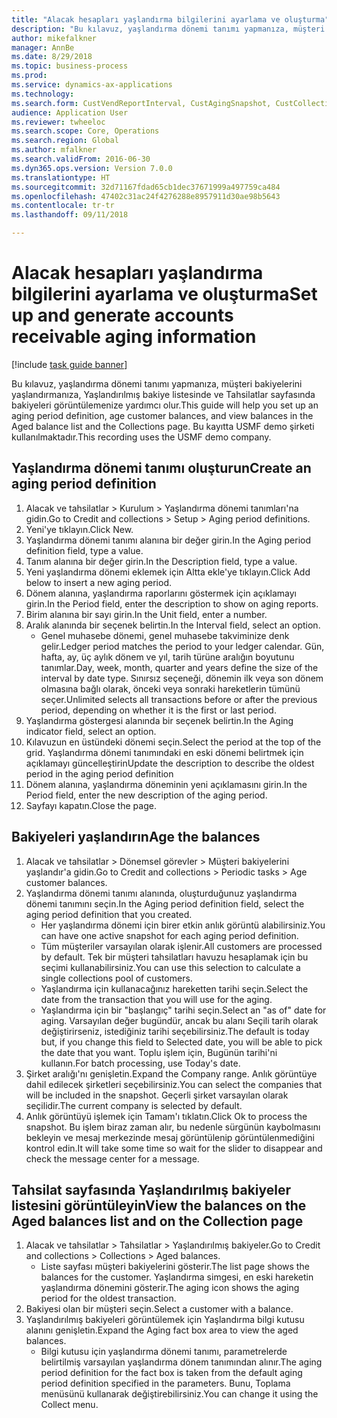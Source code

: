 ```yaml
--- 
title: "Alacak hesapları yaşlandırma bilgilerini ayarlama ve oluşturma"
description: "Bu kılavuz, yaşlandırma dönemi tanımı yapmanıza, müşteri bakiyelerini yaşlandırmanıza, Yaşlandırılmış bakiye listesinde ve Tahsilatlar sayfasında bakiyeleri görüntülemenize yardımcı olur."
author: mikefalkner
manager: AnnBe
ms.date: 8/29/2018
ms.topic: business-process
ms.prod: 
ms.service: dynamics-ax-applications
ms.technology: 
ms.search.form: CustVendReportInterval, CustAgingSnapshot, CustCollectionsPoolsListPage, CustCollections
audience: Application User
ms.reviewer: twheeloc
ms.search.scope: Core, Operations
ms.search.region: Global
ms.author: mfalkner
ms.search.validFrom: 2016-06-30
ms.dyn365.ops.version: Version 7.0.0
ms.translationtype: HT
ms.sourcegitcommit: 32d71167fdad65cb1dec37671999a497759ca484
ms.openlocfilehash: 47402c31ac24f4276288e8957911d30ae98b5643
ms.contentlocale: tr-tr
ms.lasthandoff: 09/11/2018

---
```

# <a name="set-up-and-generate-accounts-receivable-aging-information"></a><span data-ttu-id="558c7-103">Alacak hesapları yaşlandırma bilgilerini ayarlama ve oluşturma</span><span class="sxs-lookup"><span data-stu-id="558c7-103">Set up and generate accounts receivable aging information</span></span>

[!include [task guide banner](../../includes/task-guide-banner.md)]

<span data-ttu-id="558c7-104">Bu kılavuz, yaşlandırma dönemi tanımı yapmanıza, müşteri bakiyelerini yaşlandırmanıza, Yaşlandırılmış bakiye listesinde ve Tahsilatlar sayfasında bakiyeleri görüntülemenize yardımcı olur.</span><span class="sxs-lookup"><span data-stu-id="558c7-104">This guide will help you set up an aging period definition, age customer balances, and view balances in the Aged balance list and the Collections page.</span></span> <span data-ttu-id="558c7-105">Bu kayıtta USMF demo şirketi kullanılmaktadır.</span><span class="sxs-lookup"><span data-stu-id="558c7-105">This recording uses the USMF demo company.</span></span>


## <a name="create-an-aging-period-definition"></a><span data-ttu-id="558c7-106">Yaşlandırma dönemi tanımı oluşturun</span><span class="sxs-lookup"><span data-stu-id="558c7-106">Create an aging period definition</span></span>
1. <span data-ttu-id="558c7-107">Alacak ve tahsilatlar > Kurulum > Yaşlandırma dönemi tanımları'na gidin.</span><span class="sxs-lookup"><span data-stu-id="558c7-107">Go to Credit and collections > Setup > Aging period definitions.</span></span>
2. <span data-ttu-id="558c7-108">Yeni'ye tıklayın.</span><span class="sxs-lookup"><span data-stu-id="558c7-108">Click New.</span></span>
3. <span data-ttu-id="558c7-109">Yaşlandırma dönemi tanımı alanına bir değer girin.</span><span class="sxs-lookup"><span data-stu-id="558c7-109">In the Aging period definition field, type a value.</span></span>
4. <span data-ttu-id="558c7-110">Tanım alanına bir değer girin.</span><span class="sxs-lookup"><span data-stu-id="558c7-110">In the Description field, type a value.</span></span>
5. <span data-ttu-id="558c7-111">Yeni yaşlandırma dönemi eklemek için Altta ekle'ye tıklayın.</span><span class="sxs-lookup"><span data-stu-id="558c7-111">Click Add below to insert a new aging period.</span></span>
6. <span data-ttu-id="558c7-112">Dönem alanına, yaşlandırma raporlarını göstermek için açıklamayı girin.</span><span class="sxs-lookup"><span data-stu-id="558c7-112">In the Period field, enter the description to show on aging reports.</span></span>
7. <span data-ttu-id="558c7-113">Birim alanına bir sayı girin.</span><span class="sxs-lookup"><span data-stu-id="558c7-113">In the Unit field, enter a number.</span></span>
8. <span data-ttu-id="558c7-114">Aralık alanında bir seçenek belirtin.</span><span class="sxs-lookup"><span data-stu-id="558c7-114">In the Interval field, select an option.</span></span>
    * <span data-ttu-id="558c7-115">Genel muhasebe dönemi, genel muhasebe takviminize denk gelir.</span><span class="sxs-lookup"><span data-stu-id="558c7-115">Ledger period matches the period to your ledger calendar.</span></span> <span data-ttu-id="558c7-116">Gün, hafta, ay, üç aylık dönem ve yıl, tarih türüne aralığın boyutunu tanımlar.</span><span class="sxs-lookup"><span data-stu-id="558c7-116">Day, week, month, quarter and years define the size of the interval by date type.</span></span> <span data-ttu-id="558c7-117">Sınırsız seçeneği, dönemin ilk veya son dönem olmasına bağlı olarak, önceki veya sonraki hareketlerin tümünü seçer.</span><span class="sxs-lookup"><span data-stu-id="558c7-117">Unlimited selects all transactions before or after the previous period, depending on whether it is the first or last period.</span></span>  
9. <span data-ttu-id="558c7-118">Yaşlandırma göstergesi alanında bir seçenek belirtin.</span><span class="sxs-lookup"><span data-stu-id="558c7-118">In the Aging indicator field, select an option.</span></span>
10. <span data-ttu-id="558c7-119">Kılavuzun en üstündeki dönemi seçin.</span><span class="sxs-lookup"><span data-stu-id="558c7-119">Select the period at the top of the grid.</span></span> <span data-ttu-id="558c7-120">Yaşlandırma dönemi tanımındaki en eski dönemi belirtmek için açıklamayı güncelleştirin</span><span class="sxs-lookup"><span data-stu-id="558c7-120">Update the description to describe the oldest period in the aging period definition</span></span>
11. <span data-ttu-id="558c7-121">Dönem alanına, yaşlandırma döneminin yeni açıklamasını girin.</span><span class="sxs-lookup"><span data-stu-id="558c7-121">In the Period field, enter the new description of the aging period.</span></span>
12. <span data-ttu-id="558c7-122">Sayfayı kapatın.</span><span class="sxs-lookup"><span data-stu-id="558c7-122">Close the page.</span></span>

## <a name="age-the-balances"></a><span data-ttu-id="558c7-123">Bakiyeleri yaşlandırın</span><span class="sxs-lookup"><span data-stu-id="558c7-123">Age the balances</span></span>
1. <span data-ttu-id="558c7-124">Alacak ve tahsilatlar > Dönemsel görevler > Müşteri bakiyelerini yaşlandır'a gidin.</span><span class="sxs-lookup"><span data-stu-id="558c7-124">Go to Credit and collections > Periodic tasks > Age customer balances.</span></span>
2. <span data-ttu-id="558c7-125">Yaşlandırma dönemi tanımı alanında, oluşturduğunuz yaşlandırma dönemi tanımını seçin.</span><span class="sxs-lookup"><span data-stu-id="558c7-125">In the Aging period definition field, select the aging period definition that you created.</span></span>
    * <span data-ttu-id="558c7-126">Her yaşlandırma dönemi için birer etkin anlık görüntü alabilirsiniz.</span><span class="sxs-lookup"><span data-stu-id="558c7-126">You can have one active snapshot for each aging period definition.</span></span>  
    * <span data-ttu-id="558c7-127">Tüm müşteriler varsayılan olarak işlenir.</span><span class="sxs-lookup"><span data-stu-id="558c7-127">All customers are processed by default.</span></span> <span data-ttu-id="558c7-128">Tek bir müşteri tahsilatları havuzu hesaplamak için bu seçimi kullanabilirsiniz.</span><span class="sxs-lookup"><span data-stu-id="558c7-128">You can use this selection to calculate a single collections pool of customers.</span></span>  
    * <span data-ttu-id="558c7-129">Yaşlandırma için kullanacağınız hareketten tarihi seçin.</span><span class="sxs-lookup"><span data-stu-id="558c7-129">Select the date from the transaction that you will use for the aging.</span></span>  
    * <span data-ttu-id="558c7-130">Yaşlandırma için bir "başlangıç" tarihi seçin.</span><span class="sxs-lookup"><span data-stu-id="558c7-130">Select an "as of" date for aging.</span></span> <span data-ttu-id="558c7-131">Varsayılan değer bugündür, ancak bu alanı Seçili tarih olarak değiştirirseniz, istediğiniz tarihi seçebilirsiniz.</span><span class="sxs-lookup"><span data-stu-id="558c7-131">The default is today but, if you change this field to Selected date, you will be able to pick the date that you want.</span></span> <span data-ttu-id="558c7-132">Toplu işlem için, Bugünün tarihi'ni kullanın.</span><span class="sxs-lookup"><span data-stu-id="558c7-132">For batch processing, use Today's date.</span></span>  
3. <span data-ttu-id="558c7-133">Şirket aralığı'nı genişletin.</span><span class="sxs-lookup"><span data-stu-id="558c7-133">Expand the Company range.</span></span> <span data-ttu-id="558c7-134">Anlık görüntüye dahil edilecek şirketleri seçebilirsiniz.</span><span class="sxs-lookup"><span data-stu-id="558c7-134">You can select the companies that will be included in the snapshot.</span></span> <span data-ttu-id="558c7-135">Geçerli şirket varsayılan olarak seçilidir.</span><span class="sxs-lookup"><span data-stu-id="558c7-135">The current company is selected by default.</span></span>
4. <span data-ttu-id="558c7-136">Anlık görüntüyü işlemek için Tamam'ı tıklatın.</span><span class="sxs-lookup"><span data-stu-id="558c7-136">Click Ok to process the snapshot.</span></span> <span data-ttu-id="558c7-137">Bu işlem biraz zaman alır, bu nedenle sürgünün kaybolmasını bekleyin ve mesaj merkezinde mesaj görüntülenip görüntülenmediğini kontrol edin.</span><span class="sxs-lookup"><span data-stu-id="558c7-137">It will take some time so wait for the slider to disappear and check the message center for a message.</span></span>

## <a name="view-the-balances-on-the-aged-balances-list-and-on-the-collection-page"></a><span data-ttu-id="558c7-138">Tahsilat sayfasında Yaşlandırılmış bakiyeler listesini görüntüleyin</span><span class="sxs-lookup"><span data-stu-id="558c7-138">View the balances on the Aged balances list and on the Collection page</span></span>
1. <span data-ttu-id="558c7-139">Alacak ve tahsilatlar > Tahsilatlar > Yaşlandırılmış bakiyeler.</span><span class="sxs-lookup"><span data-stu-id="558c7-139">Go to Credit and collections > Collections > Aged balances.</span></span>
    * <span data-ttu-id="558c7-140">Liste sayfası müşteri bakiyelerini gösterir.</span><span class="sxs-lookup"><span data-stu-id="558c7-140">The list page shows the balances for the customer.</span></span> <span data-ttu-id="558c7-141">Yaşlandırma simgesi, en eski hareketin yaşlandırma dönemini gösterir.</span><span class="sxs-lookup"><span data-stu-id="558c7-141">The aging icon shows the aging period for the oldest transaction.</span></span>  
2. <span data-ttu-id="558c7-142">Bakiyesi olan bir müşteri seçin.</span><span class="sxs-lookup"><span data-stu-id="558c7-142">Select a customer with a balance.</span></span>
3. <span data-ttu-id="558c7-143">Yaşlandırılmış bakiyeleri görüntülemek için Yaşlandırma bilgi kutusu alanını genişletin.</span><span class="sxs-lookup"><span data-stu-id="558c7-143">Expand the Aging fact box area to view the aged balances.</span></span>
    * <span data-ttu-id="558c7-144">Bilgi kutusu için yaşlandırma dönemi tanımı, parametrelerde belirtilmiş varsayılan yaşlandırma dönem tanımından alınır.</span><span class="sxs-lookup"><span data-stu-id="558c7-144">The aging period definition for the fact box is taken from the default aging period definition specified in the parameters.</span></span> <span data-ttu-id="558c7-145">Bunu, Toplama menüsünü kullanarak değiştirebilirsiniz.</span><span class="sxs-lookup"><span data-stu-id="558c7-145">You can change it using the Collect menu.</span></span>  


